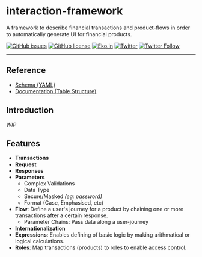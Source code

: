 # interaction-framework
A framework to describe financial transactions and product-flows in order to automatically generate UI for financial products.

[![GitHub issues](https://img.shields.io/github/issues/ekoindia/interaction-framework-spec)](https://github.com/ekoindia/interaction-framework-spec/issues)  [![GitHub license](https://img.shields.io/github/license/ekoindia/interaction-framework-spec)](https://github.com/ekoindia/interaction-framework-spec/blob/master/LICENSE)
<a href="https://eko.in" target="_blank">![Eko.in](https://img.shields.io/badge/Develop%20with-Eko.in-brightgreen)</a>
<a href="https://twitter.com/intent/tweet?text=Wow:&url=https%3A%2F%2Fgithub.com%2Fekoindia%2Faeps-gateway-lib" target="_blank"><img alt="Twitter" src="https://img.shields.io/twitter/url?style=social&url=https%3A%2F%2Fgithub.com%2Fekoindia%2Faeps-gateway-lib"></a>
<a href="https://twitter.com/intent/follow?screen_name=ekospeaks" target="_blank">![Twitter Follow](https://img.shields.io/twitter/follow/ekospeaks?label=Follow&style=social)</a>

---

## Reference
* [Schema (YAML)](https://github.com/ekoindia/interaction-framework-spec/blob/master/schema)
* [Documentation (Table Structure)](https://github.com/ekoindia/interaction-framework-spec/blob/master/doc/README.md)

## Introduction
_WIP_

## Features
* **Transactions**
* **Request**
* **Responses**
* **Parameters**
  * Complex Validations
  * Data Type
  * Secure/Masked _(eg: password)_
  * Format (Case, Emphasised, etc)
* **Flow**: Define a user's journey for a product by chaining one or more transactions after a certain response.
  * Parameter Chains: Pass data along a user-journey 
* **Internationalization**
* **Expressions**: Enables defining of basic logic by making arithmatical or logical calculations.
* **Roles**: Map transactions (products) to roles to enable access control.

